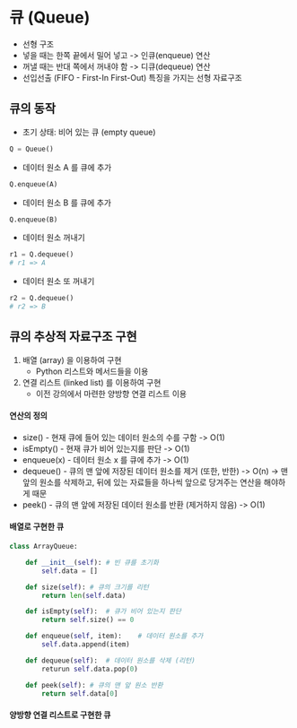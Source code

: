 # 큐 (Queue)

- 선형 구조
- 넣을 때는 한쪽 끝에서 밀어 넣고 -> 인큐(enqueue) 연산
- 꺼낼 때는 반대 쪽에서 꺼내야 함 -> 디큐(dequeue) 연산
- 선입선출 (FIFO - First-In First-Out) 특징을 가지는 선형 자료구조

## 큐의 동작

- 초기 상태: 비어 있는 큐 (empty queue)

```py
Q = Queue()
```

- 데이터 원소 A 를 큐에 추가

```py
Q.enqueue(A)
```

- 데이터 원소 B 를 큐에 추가

```py
Q.enqueue(B)
```

- 데이터 원소 꺼내기

```py
r1 = Q.dequeue()
# r1 => A
```

- 데이터 원소 또 꺼내기

```py
r2 = Q.dequeue()
# r2 => B
```

## 큐의 추상적 자료구조 구현

1. 배열 (array) 을 이용하여 구현
   - Python 리스트와 메서드들을 이용
2. 연결 리스트 (linked list) 를 이용하여 구현
   - 이전 강의에서 마련한 양방향 연결 리스트 이용

#### 연산의 정의

- size() - 현재 큐에 들어 있는 데이터 원소의 수를 구함 -> O(1)
- isEmpty() - 현재 큐가 비어 있는지를 판단 -> O(1)
- enqueue(x) - 데이터 원소 x 를 큐에 추가 -> O(1)
- dequeue() - 큐의 맨 앞에 저장된 데이터 원소를 제거 (또한, 반한) -> O(n) -> 맨 앞의 원소를 삭제하고, 뒤에 있는 자료들을 하나씩 앞으로 당겨주는 연산을 해야하게 때문
- peek() - 큐의 맨 앞에 저장된 데이터 원소를 반환 (제거하지 않음) -> O(1)

#### 배열로 구현한 큐

```py
class ArrayQueue:

    def __init__(self): # 빈 큐를 초기화
        self.data = []

    def size(self): # 큐의 크기를 리턴
        return len(self.data)

    def isEmpty(self):  # 큐가 비어 있는지 판단
        return self.size() == 0

    def enqueue(self, item):    # 데이터 원소를 추가
        self.data.append(item)

    def dequeue(self):  # 데이터 원소를 삭제 (리턴)
        returun self.data.pop(0)

    def peek(self): # 큐의 맨 앞 원소 반환
        return self.data[0]
```

#### 양방향 연결 리스트로 구현한 큐
